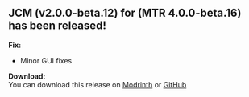 ## JCM (v2.0.0-beta.12) for (MTR 4.0.0-beta.16) has been released!

**Fix:**
- Minor GUI fixes

**Download:**  
You can download this release on [Modrinth](https://modrinth.com/mod/jcm) or [GitHub](https://github.com/DistrictOfJoban/Joban-Client-Mod/releases)
